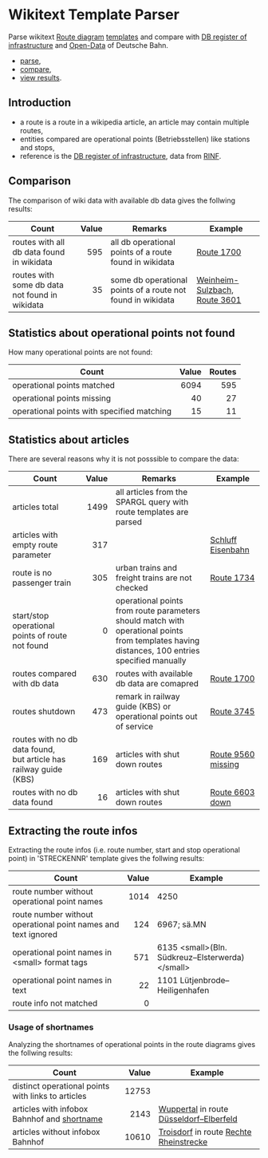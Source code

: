 # Wikitext Template Parser

Parse wikitext [Route diagram](https://de.wikipedia.org/wiki/Wikipedia:Formatvorlage_Bahnstrecke) [templates](https://www.mediawiki.org/wiki/Help:Templates) and compare with [DB register of infrastructure](https://geovdbn.deutschebahn.com/isr) and [Open-Data](https://data.deutschebahn.com/dataset/geo-betriebsstelle) of Deutsche Bahn.

* [parse](./src/WikitextRouteDiagrams/readme.md),
* [compare](./src/WikitextRouteDiagrams/readme.md#wikitext-db-comparer),
* [view results](./src/ResultsViewer/readme.md).

## Introduction

* a route is a route in a wikipedia article, an article may contain multiple routes,
* entities compared are operational points (Betriebsstellen) like stations and stops,
* reference is the [DB register of infrastructure](https://geovdbn.deutschebahn.com/isr), data from [RINF](https://rinf.era.europa.eu/RINF). 

## Comparison

The comparison of wiki data with available db data gives the follwing results:

| Count | Value | Remarks | Example |
|---|-----:|---|---|
|routes with all db data found in wikidata|595|all db operational points of a route found in wikidata|[Route 1700](https://de.wikipedia.org/wiki/Bahnstrecke_Hamm%E2%80%93Minden)|
|routes with some db data not found in wikidata|35|some db operational points of a route not found in wikidata|[Weinheim-Sulzbach, Route 3601](https://de.wikipedia.org/wiki/Main-Neckar-Eisenbahn)|

## Statistics about operational points not found

How many operational points are not found:

| Count | Value | Routes| 
|--|-----:|----:|
| operational points matched |6094|595|
| operational points missing |40|27|
| operational points with specified matching |15| 11|

## Statistics about articles

There are several reasons why it is not posssible to compare the data:

| Count | Value | Remarks | Example |
|---|-----:|---|---|
|articles total|1499|all articles from the SPARGL query with route templates are parsed||
|articles with empty route parameter|317||[Schluff Eisenbahn](https://de.wikipedia.org/wiki/Schluff_(Eisenbahn))|
|route is no passenger train|305|urban trains and freight trains are not checked|[Route 1734](https://de.wikipedia.org/wiki/Bahnstrecke_Hannover%E2%80%93Braunschweig)|
|start/stop operational points of route not found|0|operational points from route parameters should match with operational points <br/>from templates having distances, 100 entries specified manually|
|routes compared with db data|630|routes with available db data are comapred|[Route 1700](https://de.wikipedia.org/wiki/Bahnstrecke_Hamm%E2%80%93Minden)|
|routes shutdown|473|remark in railway guide (KBS) or operational points out of service|[Route 3745](https://de.wikipedia.org/wiki/Oberwaldbahn)|
|routes with no db data found, <br/>but article has railway guide (KBS)|169|articles with shut down routes|[Route 9560 missing](https://de.wikipedia.org/wiki/Bahnstrecke_Schaftlach%E2%80%93Tegernsee)|
|routes with no db data found|16|articles with shut down routes|[Route 6603 down](https://de.wikipedia.org/wiki/Bahnstrecke_Pirna%E2%80%93Gottleuba)|

## Extracting the route infos

Extracting the route infos (i.e. route number, start and stop operational point) in 'STRECKENNR' template gives the follwing results:

| Count | Value | Example |
|---|-----:|---|
| route number without operational point names|1014|4250|
| route number without operational point names and text ignored|124|6967; sä.MN|
| operational point names in &lt;small&gt; format tags|571|6135 &lt;small>(Bln. Südkreuz–Elsterwerda)&lt;/small>|
| operational point names in text|22|1101 Lütjenbrode–Heiligenhafen|
| route info not matched|0||

### Usage of shortnames

Analyzing the shortnames of operational points in the route diagrams gives the follwing results:

| Count | Value | Example |
|---|-----:|---|
|distinct operational points with links to articles |12753||
|articles with infobox Bahnhof and  [shortname](https://fahrweg.dbnetze.com/fahrweg-de/kunden/betrieb/betriebsstellen-1393360)|2143|[Wuppertal](https://de.wikipedia.org/wiki/Wuppertal_Hauptbahnhof) in route [Düsseldorf–Elberfeld](https://de.wikipedia.org/wiki/Bahnstrecke_D%C3%BCsseldorf%E2%80%93Elberfeld)|
|articles without infobox Bahnhof |10610|[Troisdorf](https://de.wikipedia.org/wiki/Troisdorf#Eisenbahnverkehr) in route [Rechte Rheinstrecke](https://de.wikipedia.org/wiki/Rechte_Rheinstrecke)|
